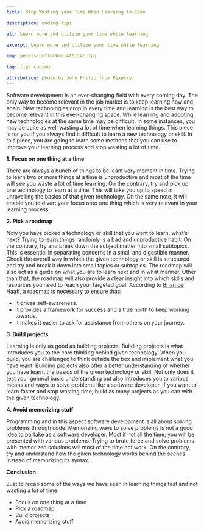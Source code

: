 ```yaml
---
title: Stop Wasting your Time When Learning to Code

description: coding tips

alt: Learn more and utilize your time while learning

excerpt: Learn more and utilize your time while learning

img: pexels-cottonbro-4101143.jpg

tag: tips coding

attribution: photo by John Philip from Pexelry
---
```


Software development is an ever-changing field with every coming day. The only way to become relevant in the job market is to keep learning now and again. New technologies crop in every time and learning is the best way to become relevant in this ever-changing space.
While learning and adopting new technologies at the same time may be difficult. In some instances, you may be quite as well wasting a lot of time when learning things.
This piece is for you if you always find it difficult to learn a new technology or skill. In this piece, you are going to learn some methods that you can use to improve your learning process and stop wasting a lot of time.

**1.	Focus on one thing at a time**


There are always a bunch of things to be leant very moment in time. Trying to learn two or more things at a time is unproductive and most of the time will see you waste a lot of time learning. On the contrary, try and pick up one technology to learn at a time.
This will take you up to speed in unravelling the basics of that given technology. On the same note, it will enable you to divert your focus onto one thing which is very relevant in your learning process.

**2.	Pick a roadmap**

Now you have picked a technology or skill that you want to learn, what’s next? Trying to learn things randomly is a bad and unproductive habit. On the contrary, try and break down the subject matter into small subtopics.
This is essential in separating concerns in a small and digestible manner. Check the overall way in which the given technology or skill is structured and try and break it down into small topics or subtopics.
The roadmap will also act as a guide on what you are to learn next and in what manner. Other than that, the roadmap will also provide a clear insight into which skills and resources you need to reach your targeted goal.
According to [Brian de Haaff](https://twitter.com/bdehaaff), a roadmap is necessary to ensure that:
-	It drives self-awareness.
-	It provides a framework for success and a true north to keep working towards.
-	It makes it easier to ask for assistance from others on your journey.

**3.	Build projects**


Learning is only as good as building projects. Building projects is what introduces you to the core thinking behind given technology. When you build, you are challenged to think outside the box and implement what you have leant. 
Building projects also offer a better understanding of whether you have learnt the basics of the given technology or skill. Not only does it test your general basic understanding but also introduces you to various means and ways to solve problems like a software developer.
If you want to learn faster and stop wasting time, build as many projects as you can with the given technology.

**4.	Avoid memorizing stuff**

Programming and in this aspect software development is all about solving problems through code. Memorizing ways to solve problems is not a good idea to partake as a software developer.
Most if not all the time; you will be presented with various problems. Trying to brute force and solve problems with memorized solutions will most of the time not work. On the contrary, try and understand how the given technology works behind the scenes instead of memorizing its syntax.

**Conclusion**

Just to recap some of the ways we have seen in learning things fast and not wasting a lot of time:

-	Focus on one thing at a time
-	Pick a roadmap
-	Build projects
-	Avoid memorizing stuff
